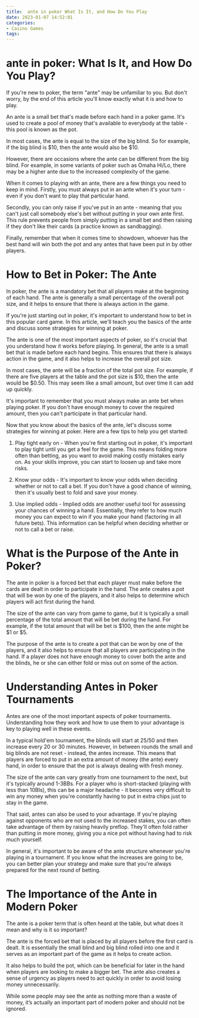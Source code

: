 ```yaml
---
title:  ante in poker What Is It, and How Do You Play
date: 2023-01-07 14:52:01
categories:
- Casino Games
tags:
---
```



#   ante in poker: What Is It, and How Do You Play?

If you're new to poker, the term "ante" may be unfamiliar to you. But don't worry, by the end of this article you'll know exactly what it is and how to play.

An ante is a small bet that's made before each hand in a poker game. It's used to create a pool of money that's available to everybody at the table - this pool is known as the pot.

In most cases, the ante is equal to the size of the big blind. So for example, if the big blind is $10, then the ante would also be $10.

However, there are occasions where the ante can be different from the big blind. For example, in some variants of poker such as Omaha Hi/Lo, there may be a higher ante due to the increased complexity of the game.

When it comes to playing with an ante, there are a few things you need to keep in mind. Firstly, you must always put in an ante when it's your turn - even if you don't want to play that particular hand.

Secondly, you can only raise if you've put in an ante - meaning that you can't just call somebody else's bet without putting in your own ante first. This rule prevents people from simply putting in a small bet and then raising if they don't like their cards (a practice known as sandbagging).

Finally, remember that when it comes time to showdown, whoever has the best hand will win both the pot and any antes that have been put in by other players.

#  How to Bet in Poker: The Ante

In poker, the ante is a mandatory bet that all players make at the beginning of each hand. The ante is generally a small percentage of the overall pot size, and it helps to ensure that there is always action in the game.

If you're just starting out in poker, it's important to understand how to bet in this popular card game. In this article, we'll teach you the basics of the ante and discuss some strategies for winning at poker.

The ante is one of the most important aspects of poker, so it's crucial that you understand how it works before playing. In general, the ante is a small bet that is made before each hand begins. This ensures that there is always action in the game, and it also helps to increase the overall pot size.

In most cases, the ante will be a fraction of the total pot size. For example, if there are five players at the table and the pot size is $10, then the ante would be $0.50. This may seem like a small amount, but over time it can add up quickly.

It's important to remember that you must always make an ante bet when playing poker. If you don't have enough money to cover the required amount, then you can't participate in that particular hand.

Now that you know about the basics of the ante, let's discuss some strategies for winning at poker. Here are a few tips to help you get started:

1) Play tight early on - When you're first starting out in poker, it's important to play tight until you get a feel for the game. This means folding more often than betting, as you want to avoid making costly mistakes early on. As your skills improve, you can start to loosen up and take more risks.

2) Know your odds - It's important to know your odds when deciding whether or not to call a bet. If you don't have a good chance of winning, then it's usually best to fold and save your money.

3) Use implied odds - Implied odds are another useful tool for assessing your chances of winning a hand. Essentially, they refer to how much money you can expect to win if you make your hand (factoring in all future bets). This information can be helpful when deciding whether or not to call a bet or raise.

#  What is the Purpose of the Ante in Poker?

The ante in poker is a forced bet that each player must make before the cards are dealt in order to participate in the hand. The ante creates a pot that will be won by one of the players, and it also helps to determine which players will act first during the hand.

The size of the ante can vary from game to game, but it is typically a small percentage of the total amount that will be bet during the hand. For example, if the total amount that will be bet is $100, then the ante might be $1 or $5.

The purpose of the ante is to create a pot that can be won by one of the players, and it also helps to ensure that all players are participating in the hand. If a player does not have enough money to cover both the ante and the blinds, he or she can either fold or miss out on some of the action.

#   Understanding Antes in Poker Tournaments 

Antes are one of the most important aspects of poker tournaments. Understanding how they work and how to use them to your advantage is key to playing well in these events.

In a typical hold'em tournament, the blinds will start at 25/50 and then increase every 20 or 30 minutes. However, in between rounds the small and big blinds are not reset - instead, the antes increase. This means that players are forced to put in an extra amount of money (the ante) every hand, in order to ensure that the pot is always dealing with fresh money.

The size of the ante can vary greatly from one tournament to the next, but it's typically around 1-3BBs. For a player who is short-stacked (playing with less than 10BIs), this can be a major headache - it becomes very difficult to win any money when you're constantly having to put in extra chips just to stay in the game.

That said, antes can also be used to your advantage. If you're playing against opponents who are not used to the increased stakes, you can often take advantage of them by raising heavily preflop. They'll often fold rather than putting in more money, giving you a nice pot without having had to risk much yourself.

In general, it's important to be aware of the ante structure whenever you're playing in a tournament. If you know what the increases are going to be, you can better plan your strategy and make sure that you're always prepared for the next round of betting.

#  The Importance of the Ante in Modern Poker

The ante is a poker term that is often heard at the table, but what does it mean and why is it so important?

The ante is the forced bet that is placed by all players before the first card is dealt. It is essentially the small blind and big blind rolled into one and it serves as an important part of the game as it helps to create action.

It also helps to build the pot, which can be beneficial for later in the hand when players are looking to make a bigger bet. The ante also creates a sense of urgency as players need to act quickly in order to avoid losing money unnecessarily.

While some people may see the ante as nothing more than a waste of money, it’s actually an important part of modern poker and should not be ignored.